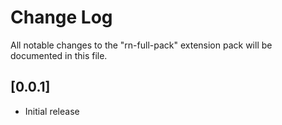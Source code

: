 # Change Log

All notable changes to the "rn-full-pack" extension pack will be documented in this file.

## [0.0.1]

* Initial release

